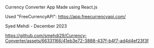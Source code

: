 Currency Converter App
Made using React.js 

Used "FreeCurrencyAPI": https://app.freecurrencyapi.com/

Syed Mehdi - December 2023


https://github.com/smehdi29/Currency-Converter/assets/66331166/41eb3e72-3888-437f-b4f7-ad4d4ef23f3f


